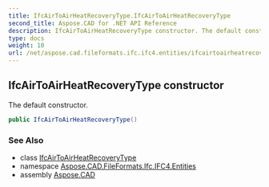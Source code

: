 ```yaml
---
title: IfcAirToAirHeatRecoveryType.IfcAirToAirHeatRecoveryType
second_title: Aspose.CAD for .NET API Reference
description: IfcAirToAirHeatRecoveryType constructor. The default constructor
type: docs
weight: 10
url: /net/aspose.cad.fileformats.ifc.ifc4.entities/ifcairtoairheatrecoverytype/ifcairtoairheatrecoverytype/
---
```

## IfcAirToAirHeatRecoveryType constructor

The default constructor.

```csharp
public IfcAirToAirHeatRecoveryType()
```

### See Also

* class [IfcAirToAirHeatRecoveryType](../)
* namespace [Aspose.CAD.FileFormats.Ifc.IFC4.Entities](../../ifcairtoairheatrecoverytype/)
* assembly [Aspose.CAD](../../../)


